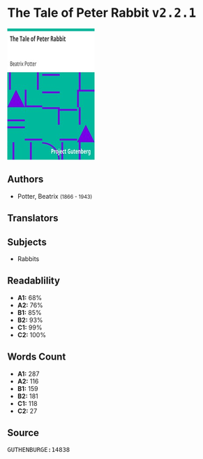 # The Tale of Peter Rabbit <kbd>v2.2.1</kbd>

![](./cover.medium.jpg "")

## Authors


 - Potter, Beatrix <small>(1866 - 1943)</small>

## Translators



## Subjects


 - Rabbits

## Readablility


 - **A1:** 68%
 - **A2:** 76%
 - **B1:** 85%
 - **B2:** 93%
 - **C1:** 99%
 - **C2:** 100%

## Words Count


 - **A1:** 287
 - **A2:** 116
 - **B1:** 159
 - **B2:** 181
 - **C1:** 118
 - **C2:** 27

## Source


<kbd>GUTHENBURGE:14838</kbd>

